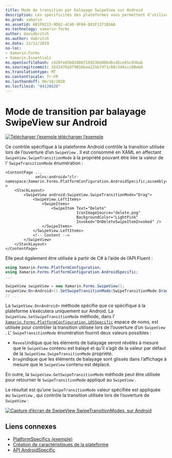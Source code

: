 ```yaml
---
title: Mode de transition par balayage SwipeView sur Android
description: Les spécificités des plateformes vous permettent d’utiliser des fonctionnalités uniquement disponibles sur une plateforme spécifique, sans implémenter de convertisseurs ou d’effets personnalisés. Cet article explique comment utiliser le spécifique à la plateforme Android qui contrôle la transition utilisée lors de l’ouverture d’un SwipeView.
ms.prod: xamarin
ms.assetid: 6B1F8213-9D62-4C40-9F04-881F1371B5AA
ms.technology: xamarin-forms
author: davidbritch
ms.author: dabritch
ms.date: 12/11/2019
no-loc:
- Xamarin.Forms
- Xamarin.Essentials
ms.openlocfilehash: c420fe65b020067169230dd06dbcd5ce65c036ab
ms.sourcegitcommit: 32d2476a5f9016baa231b7471c88c1d4ccc08eb8
ms.translationtype: MT
ms.contentlocale: fr-FR
ms.lasthandoff: 06/18/2020
ms.locfileid: "84128620"
---
```

# <a name="swipeview-swipe-transition-mode-on-android"></a>Mode de transition par balayage SwipeView sur Android

[![Télécharger ](~/media/shared/download.png) l’exemple télécharger l’exemple](https://docs.microsoft.com/samples/xamarin/xamarin-forms-samples/userinterface-platformspecifics)

Ce contrôle spécifique à la plateforme Android contrôle la transition utilisée lors de l’ouverture d’un `SwipeView` . Il est consommé en XAML en affectant `SwipeView.SwipeTransitionMode` à la propriété pouvant être liée la valeur de l' `SwipeTransitionMode` énumération :

```xaml
<ContentPage ...
             xmlns:android="clr-namespace:Xamarin.Forms.PlatformConfiguration.AndroidSpecific;assembly=Xamarin.Forms.Core" >
    <StackLayout>
        <SwipeView android:SwipeView.SwipeTransitionMode="Drag">
            <SwipeView.LeftItems>
                <SwipeItems>
                    <SwipeItem Text="Delete"
                               IconImageSource="delete.png"
                               BackgroundColor="LightPink"
                               Invoked="OnDeleteSwipeItemInvoked" />
                </SwipeItems>
            </SwipeView.LeftItems>
            <!-- Content -->
        </SwipeView>
    </StackLayout>
</ContentPage>
```

Elle peut également être utilisée à partir de C# à l’aide de l’API Fluent :

```csharp
using Xamarin.Forms.PlatformConfiguration;
using Xamarin.Forms.PlatformConfiguration.AndroidSpecific;
...

SwipeView swipeView = new Xamarin.Forms.SwipeView();
swipeView.On<Android>().SetSwipeTransitionMode(SwipeTransitionMode.Drag);
// ...
```

La `SwipeView.On<Android>` méthode spécifie que ce spécifique à la plateforme s’exécutera uniquement sur Android. La `SwipeView.SetSwipeTransitionMode` méthode, dans l' [`Xamarin.Forms.PlatformConfiguration.iOSSpecific`](xref:Xamarin.Forms.PlatformConfiguration.iOSSpecific) espace de noms, est utilisée pour contrôler la transition utilisée lors de l’ouverture d’un `SwipeView` . L' `SwipeTransitionMode` énumération fournit deux valeurs possibles :

- `Reveal`indique que les éléments de balayage seront révélés à mesure que le `SwipeView` contenu est balayé et qu’il s’agit de la valeur par défaut de la `SwipeView.SwipeTransitionMode` propriété.
- `Drag`indique que les éléments de balayage sont glissés dans l’affichage à mesure que le `SwipeView` contenu est déplacé.

En outre, la `SwipeView.GetSwipeTransitionMode` méthode peut être utilisée pour retourner le `SwipeTransitionMode` appliqué au `SwipeView` .

Le résultat est qu’une `SwipeTransitionMode` valeur spécifiée est appliquée au `SwipeView` , qui contrôle la transition utilisée lors de l’ouverture de `SwipeView` :

[![Capture d’écran de SwipeView SwipeTransitionModes, sur Android](swipeview-swipetransitionmode-images/swipetransitionmode.png "SwipeTransitionModes sur Android")](swipeview-swipetransitionmode-images/swipetransitionmode-large.png#lightbox "SwipeTransitionModes sur Android")

## <a name="related-links"></a>Liens connexes

- [PlatformSpecifics (exemple)](https://docs.microsoft.com/samples/xamarin/xamarin-forms-samples/userinterface-platformspecifics)
- [Création de caractéristiques de la plateforme](~/xamarin-forms/platform/platform-specifics/index.md#creating-platform-specifics)
- [API AndroidSpecific](xref:Xamarin.Forms.PlatformConfiguration.AndroidSpecific)
